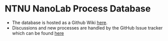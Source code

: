 NTNU NanoLab Process Database
=============================

* The database is hosted as a Github Wiki [here](https://github.com/jonasribe/nanolab/wiki).
* Discussions and new processes are handled by the GitHub Issue tracker which can be found [here](https://github.com/jonasribe/nanolab/issues)
